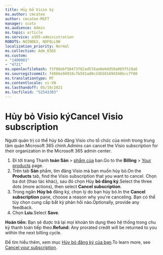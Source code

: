 ```yaml
---
title: Hủy bỏ Visio ký
ms.author: cmcatee
author: cmcatee-MSFT
manager: scotv
ms.audience: Admin
ms.topic: article
ms.service: o365-administration
ROBOTS: NOINDEX, NOFOLLOW
localization_priority: Normal
ms.collection: Adm_O365
ms.custom:
- "1400001"
- "4721"
ms.openlocfilehash: f3f08ebf58473f82ad57dae0e6dd59a065f519a6
ms.sourcegitcommit: f4866e94918c7b591ad0cd3b58169d340bcc7f00
ms.translationtype: MT
ms.contentlocale: vi-VN
ms.lasthandoff: 05/19/2021
ms.locfileid: "52543383"
---
```

# <a name="cancel-visio-subscription"></a><span data-ttu-id="23edb-102">Hủy bỏ Visio ký</span><span class="sxs-lookup"><span data-stu-id="23edb-102">Cancel Visio subscription</span></span>

<span data-ttu-id="23edb-103">Người quản trị có thể hủy bỏ đăng Visio cho tổ chức của mình trong trung tâm quản Microsoft 365 chính.</span><span class="sxs-lookup"><span data-stu-id="23edb-103">Admins can cancel the Visio subscription for their organization in the Microsoft 365 admin center.</span></span>

1. <span data-ttu-id="23edb-104">Đi tới trang Thanh **toán Sản** \> [phẩm của](https://go.microsoft.com/fwlink/p/?linkid=842054) bạn.</span><span class="sxs-lookup"><span data-stu-id="23edb-104">Go to the **Billing** \> [Your products](https://go.microsoft.com/fwlink/p/?linkid=842054) page.</span></span>
2. <span data-ttu-id="23edb-105">Trên tab **Sản** phẩm, tìm đăng Visio mà bạn muốn hủy bỏ.</span><span class="sxs-lookup"><span data-stu-id="23edb-105">On the **Products** tab, find the Visio subscription that you want to cancel.</span></span> <span data-ttu-id="23edb-106">Chọn ba dot (thao tác khác), sau đó chọn Hủy **bỏ đăng ký**.</span><span class="sxs-lookup"><span data-stu-id="23edb-106">Select the three dots (more actions), then select **Cancel subscription**.</span></span>
3. <span data-ttu-id="23edb-107">Trong ngăn **Hủy bỏ** đăng ký, chọn lý do bạn hủy bỏ.</span><span class="sxs-lookup"><span data-stu-id="23edb-107">In the **Cancel subscription** pane, choose a reason why you're canceling.</span></span> <span data-ttu-id="23edb-108">Bạn có thể tùy chọn cung cấp bất kỳ phản hồi nào.</span><span class="sxs-lookup"><span data-stu-id="23edb-108">Optionally, provide any feedback.</span></span>
4. <span data-ttu-id="23edb-109">Chọn **Lưu**.</span><span class="sxs-lookup"><span data-stu-id="23edb-109">Select **Save**.</span></span>

<span data-ttu-id="23edb-110">**Hoàn tiền:** Bạn sẽ được trả lại mọi khoản tín dụng theo hệ thống trong chu kỳ thanh toán tiếp theo.</span><span class="sxs-lookup"><span data-stu-id="23edb-110">**Refund:** Any prorated credit will be returned to you within the next billing cycle.</span></span>

<span data-ttu-id="23edb-111">Để tìm hiểu thêm, xem mục [Hủy bỏ đăng ký của bạn](/microsoft-365/commerce/subscriptions/cancel-your-subscription).</span><span class="sxs-lookup"><span data-stu-id="23edb-111">To learn more, see [Cancel your subscription](/microsoft-365/commerce/subscriptions/cancel-your-subscription).</span></span>